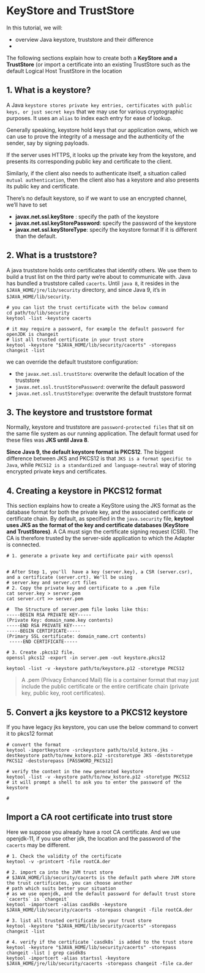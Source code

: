 # KeyStore and TrustStore

In this tutorial, we will: 
- overview Java keystore, truststore and their difference
- 

The following sections explain how to create both a **KeyStore and a TrustStore** (or import a certificate into an 
existing TrustStore such as the default Logical Host TrustStore in the location

## 1. What is a keystore?

A Java `keystore stores private key entries, certificates with public keys, or just secret keys` that we may use 
for various cryptographic purposes. It uses an `alias` to index each entry for ease of lookup.

Generally speaking, keystore hold keys that our application owns, which we can use to prove the integrity of a 
message and the authenticity of the sender, say by signing payloads.

If the server uses HTTPS, it looks up the private key from the keystore, and presents its corresponding public key 
and certificate to the client.

Similarly, if the client also needs to authenticate itself, a situation called `mutual authentication`, then the 
client also has a keystore and also presents its public key and certificate.

There’s no default keystore, so if we want to use an encrypted channel, we’ll have to set 
- **javax.net.ssl.keyStore** : specify the path of the keystore
- **javax.net.ssl.keyStorePassword**: specify the password of the keystore
- **javax.net.ssl.keyStoreType**: specify the keystore format If it is different than the default.

## 2. What is a truststore?

A java truststore holds onto certificates that identify others. We use them to build a trust list on the third party 
we’re about to communicate with. Java has bundled a truststore called `cacerts`. Until `java 8`, it resides in the
`$JAVA_HOME/jre/lib/security` directory, and since Java 9, it’s in `$JAVA_HOME/lib/security`.

```shell
# you can list the trust certificate with the below command
cd path/to/lib/security
keytool -list -keystore cacerts

# it may require a password, for example the default password for openJDK is changeit
# list all trusted certificate in your trust store
keytool -keystore "$JAVA_HOME/lib/security/cacerts" -storepass changeit -list
```

we can override the default truststore configuration:
- the `javax.net.ssl.trustStore`: overwrite the default location of the truststore
- `javax.net.ssl.trustStorePassword`: overwrite the default password
- `javax.net.ssl.trustStoreType`: overwrite the default truststore format

## 3. The keystore and truststore format

Normally, keystore and truststore are `password-protected files` that sit on the same file system as our 
running application. The default format used for these files was **JKS until Java 8**.

**Since Java 9, the default keystore format is PKCS12**. The biggest difference between JKS and PKCS12 is that 
`JKS is a format specific to Java`, while `PKCS12 is a standardized and language-neutral` way of storing 
encrypted private keys and certificates.

## 4. Creating a keystore in PKCS12 format

This section explains how to create a KeyStore using the JKS format as the database format for both the private key, 
and the associated certificate or certificate chain. By default, as specified in the `java.security` file, **keytool 
uses JKS as the format of the key and certificate databases (KeyStore and TrustStores)**. A CA must sign the 
certificate signing request (CSR). The CA is therefore trusted by the server-side application to which the Adapter 
is connected.

```shell
# 1. generate a private key and certificate pair with openssl


# After Step 1, you'll  have a key (server.key), a CSR (server.csr), and a certificate (server.crt). We'll be using
# server.key and server.crt files
# 2. Copy the private key and certificate to a .pem file
cat server.key > server.pem 
cat server.crt >> server.pem 

#  The Structure of server.pem file looks like this:
-----BEGIN RSA PRIVATE KEY-----
(Private Key: domain_name.key contents)
-----END RSA PRIVATE KEY-----
-----BEGIN CERTIFICATE-----
(Primary SSL certificate: domain_name.crt contents)
 -----END CERTIFICATE-----

# 3. Create .pkcs12 file.
openssl pkcs12 -export -in server.pem -out keystore.pkcs12 

keytool -list -v -keystore path/to/keystore.p12 -storetype PKCS12
```

> A .pem (Privacy Enhanced Mail) file is a container format that may just include the public certificate or the 
> entire certificate chain (private key, public key, root certificates).

## 5. Convert a jks keystore to a PKCS12 keystore

If you have legacy jks keystore, you can use the below command to convert it to pkcs12 format

```shell
# convert the format
keytool -importkeystore -srckeystore path/to/old_kstore.jks -destkeystore path/to/new_kstore.p12 -srcstoretype JKS -deststoretype PKCS12 -deststorepass [PASSWORD_PKCS12] 

# verify the content in the new generated keystore
keytool -list -v -keystore path/to/new_kstore.p12 -storetype PKCS12
# it will prompt a shell to ask you to enter the password of the keystore

# 
```

## Import a CA root certificate into trust store

Here we suppose you already have a root CA certificate. And we use openjdk-11, if you use other jdk, the location and
the password of the `cacerts` may be different.

```shell
# 1. Check the validity of the certificate
keytool -v -printcert -file rootCA.der

# 2. import ca into the JVM trust store
# $JAVA_HOME/lib/security/cacerts is the default path where JVM store the trust certificates, you can choose another
# path which suits better your situation
# as we use openjdk, and the default password for default trust store `cacerts` is `changeit`
keytool -importcert -alias casdk8s -keystore $JAVA_HOME/lib/security/cacerts -storepass changeit -file rootCA.der

# 3. list all trusted certificate in your trust store
keytool -keystore "$JAVA_HOME/lib/security/cacerts" -storepass changeit -list

# 4. verify if the certificate `casdk8s` is added to the trust store
keytool -keystore "$JAVA_HOME/lib/security/cacerts" -storepass changeit -list | grep casdk8s
keytool -importcert -alias startssl -keystore $JAVA_HOME/jre/lib/security/cacerts -storepass changeit -file ca.der
```